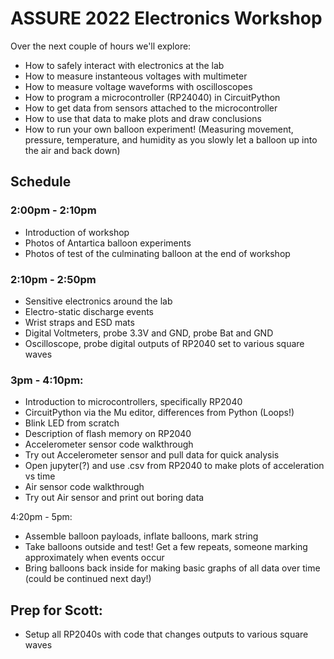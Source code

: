 # ASSURE 2022 Electronics Workshop
Over the next couple of hours we'll explore:
- How to safely interact with electronics at the lab
- How to measure instanteous voltages with multimeter
- How to measure voltage waveforms with oscilloscopes
- How to program a microcontroller (RP24040) in CircuitPython
- How to get data from sensors attached to the microcontroller
- How to use that data to make plots and draw conclusions
- How to run your own balloon experiment! (Measuring movement, pressure, temperature, and humidity as you slowly let a balloon up into the air and back down)

## Schedule

### 2:00pm - 2:10pm
- Introduction of workshop
- Photos of Antartica balloon experiments
- Photos of test of the culminating balloon at the end of workshop

### 2:10pm - 2:50pm
- Sensitive electronics around the lab
- Electro-static discharge events 
- Wrist straps and ESD mats
- Digital Voltmeters, probe 3.3V and GND, probe Bat and GND
- Oscilloscope, probe digital outputs of RP2040 set to various square waves

### 3pm - 4:10pm: 
- Introduction to microcontrollers, specifically RP2040
- CircuitPython via the Mu editor, differences from Python (Loops!)
- Blink LED from scratch
- Description of flash memory on RP2040
- Accelerometer sensor code walkthrough
- Try out Accelerometer sensor and pull data for quick analysis
- Open jupyter(?) and use .csv from RP2040 to make plots of acceleration vs time
- Air sensor code walkthrough
- Try out Air sensor and print out boring data

4:20pm - 5pm:
- Assemble balloon payloads, inflate balloons, mark string
- Take balloons outside and test! Get a few repeats, someone marking approximately when events occur
- Bring balloons back inside for making basic graphs of all data over time (could be continued next day!)

## Prep for Scott:

- Setup all RP2040s with code that changes outputs to various square waves
